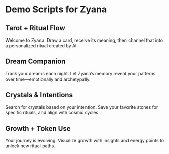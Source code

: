 # Demo Scripts for Zyana

## Tarot + Ritual Flow
Welcome to Zyana. Draw a card, receive its meaning, then channel that into a personalized ritual created by AI.

## Dream Companion
Track your dreams each night. Let Zyana’s memory reveal your patterns over time—emotionally and archetypally.

## Crystals & Intentions
Search for crystals based on your intention. Save your favorite stones for specific rituals, and align with cosmic cycles.

## Growth + Token Use
Your journey is evolving. Visualize growth with insights and energy points to unlock new ritual paths.
